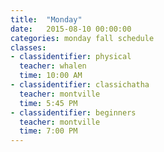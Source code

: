 ```yaml
---
title:  "Monday"
date:   2015-08-10 00:00:00
categories: monday fall schedule
classes:
- classidentifier: physical
  teacher: whalen
  time: 10:00 AM
- classidentifier: classichatha
  teacher: montville
  time: 5:45 PM
- classidentifier: beginners
  teacher: montville
  time: 7:00 PM
---
```

